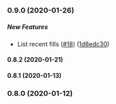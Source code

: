 ### 0.9.0 (2020-01-26)

##### New Features

- List recent fills ([#18](https://github.com/bennyn/coinbase-pro-node/pull/18)) ([1d8edc30](https://github.com/bennyn/coinbase-pro-node/commit/1d8edc3009d4d9be3d2abba69954ea2642bbea6b))

#### 0.8.2 (2020-01-21)

#### 0.8.1 (2020-01-13)

### 0.8.0 (2020-01-12)
